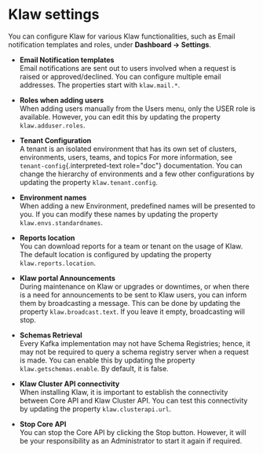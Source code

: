 # Klaw settings

You can configure Klaw for various Klaw functionalities, such as Email
notification templates and roles, under **Dashboard -\> Settings**.

- **Email Notification templates**  
  Email notifications are sent out
  to users involved when a request is raised or approved/declined. You
  can configure multiple email addresses. The properties start with
  `klaw.mail.*`.

- **Roles when adding users**  
  When adding users manually from the
  Users menu, only the USER role is available. However, you can edit
  this by updating the property `klaw.adduser.roles`.
- **Tenant Configuration**  
  A tenant is an isolated environment that
  has its own set of clusters, environments, users, teams, and topics
  For more information, see `tenant-config`{.interpreted-text
  role="doc"} documentation. You can change the hierarchy of
  environments and a few other configurations by updating the property
  `klaw.tenant.config`.
- **Environment names**  
  When adding a new Environment, predefined
  names will be presented to you. If you can modify these names by
  updating the property `klaw.envs.standardnames`.
- **Reports location**  
  You can download reports for a team or tenant
  on the usage of Klaw. The default location is configured by updating
  the property `klaw.reports.location`.
- **Klaw portal Announcements**  
  During maintenance on Klaw or
  upgrades or downtimes, or when there is a need for announcements to
  be sent to Klaw users, you can inform them by broadcasting a
  message. This can be done by updating the property
  `klaw.broadcast.text`. If you leave it empty, broadcasting will
  stop.
- **Schemas Retrieval**  
  Every Kafka implementation may not have
  Schema Registries; hence, it may not be required to query a schema
  registry server when a request is made. You can enable this by
  updating the property `klaw.getschemas.enable`. By default, it is
  false.
- **Klaw Cluster API connectivity**  
  When installing Klaw, it is important
  to establish the connectivity between Core API and Klaw Cluster API. You
  can test this connectivity by updating the property
  `klaw.clusterapi.url`.
- **Stop Core API**  
  You can stop the Core API by clicking the Stop
  button. However, it will be your responsibility as an Administrator
  to start it again if required.
